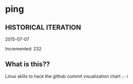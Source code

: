 # ping

## HISTORICAL ITERATION
2015-07-07

Incremented: 232

## What is this?? 
Linux skills to hack the github commit visualization chart `;-)`
